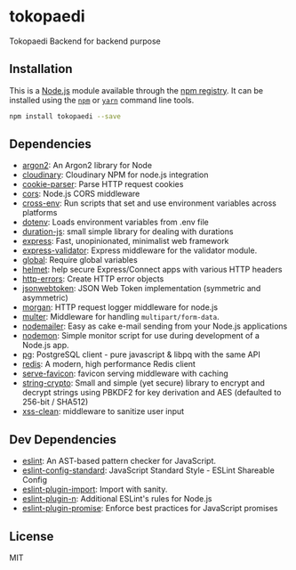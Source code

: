 # tokopaedi

Tokopaedi Backend for backend purpose

## Installation

This is a [Node.js](https://nodejs.org/) module available through the 
[npm registry](https://www.npmjs.com/). It can be installed using the 
[`npm`](https://docs.npmjs.com/getting-started/installing-npm-packages-locally)
or 
[`yarn`](https://yarnpkg.com/en/)
command line tools.

```sh
npm install tokopaedi --save
```

## Dependencies

- [argon2](https://ghub.io/argon2): An Argon2 library for Node
- [cloudinary](https://ghub.io/cloudinary): Cloudinary NPM for node.js integration
- [cookie-parser](https://ghub.io/cookie-parser): Parse HTTP request cookies
- [cors](https://ghub.io/cors): Node.js CORS middleware
- [cross-env](https://ghub.io/cross-env): Run scripts that set and use environment variables across platforms
- [dotenv](https://ghub.io/dotenv): Loads environment variables from .env file
- [duration-js](https://ghub.io/duration-js): small simple library for dealing with durations
- [express](https://ghub.io/express): Fast, unopinionated, minimalist web framework
- [express-validator](https://ghub.io/express-validator): Express middleware for the validator module.
- [global](https://ghub.io/global): Require global variables
- [helmet](https://ghub.io/helmet): help secure Express/Connect apps with various HTTP headers
- [http-errors](https://ghub.io/http-errors): Create HTTP error objects
- [jsonwebtoken](https://ghub.io/jsonwebtoken): JSON Web Token implementation (symmetric and asymmetric)
- [morgan](https://ghub.io/morgan): HTTP request logger middleware for node.js
- [multer](https://ghub.io/multer): Middleware for handling `multipart/form-data`.
- [nodemailer](https://ghub.io/nodemailer): Easy as cake e-mail sending from your Node.js applications
- [nodemon](https://ghub.io/nodemon): Simple monitor script for use during development of a Node.js app.
- [pg](https://ghub.io/pg): PostgreSQL client - pure javascript &amp; libpq with the same API
- [redis](https://ghub.io/redis): A modern, high performance Redis client
- [serve-favicon](https://ghub.io/serve-favicon): favicon serving middleware with caching
- [string-crypto](https://ghub.io/string-crypto): Small and simple (yet secure) library to encrypt and decrypt strings using PBKDF2 for key derivation and AES (defaulted to 256-bit / SHA512)
- [xss-clean](https://ghub.io/xss-clean): middleware to sanitize user input

## Dev Dependencies

- [eslint](https://ghub.io/eslint): An AST-based pattern checker for JavaScript.
- [eslint-config-standard](https://ghub.io/eslint-config-standard): JavaScript Standard Style - ESLint Shareable Config
- [eslint-plugin-import](https://ghub.io/eslint-plugin-import): Import with sanity.
- [eslint-plugin-n](https://ghub.io/eslint-plugin-n): Additional ESLint&#39;s rules for Node.js
- [eslint-plugin-promise](https://ghub.io/eslint-plugin-promise): Enforce best practices for JavaScript promises

## License

MIT
